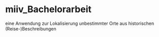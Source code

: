 # miiv_Bachelorarbeit
eine Anwendung zur Lokalisierung unbestimmter Orte aus historischen (Reise-)Beschreibungen
